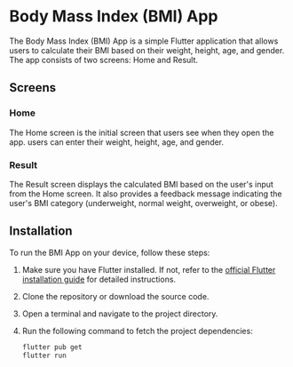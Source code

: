# Body Mass Index (BMI) App

The Body Mass Index (BMI) App is a simple Flutter application that allows users to calculate their BMI based on their weight, height, age, and gender. The app consists of two screens: Home and Result. 

## Screens

### Home

The Home screen is the initial screen that users see when they open the app. users can enter their weight, height, age, and gender.

### Result

The Result screen displays the calculated BMI based on the user's input from the Home screen. It also provides a feedback message indicating the user's BMI category (underweight, normal weight, overweight, or obese).

## Installation

To run the BMI App on your device, follow these steps:

1. Make sure you have Flutter installed. If not, refer to the [official Flutter installation guide](https://flutter.dev/docs/get-started/install) for detailed instructions.

2. Clone the repository or download the source code.

3. Open a terminal and navigate to the project directory.

4. Run the following command to fetch the project dependencies:

   ```bash
   flutter pub get
   flutter run
